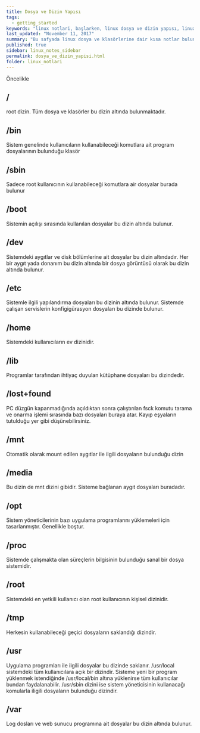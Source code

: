 ```yaml
---
title: Dosya ve Dizin Yapısı
tags:
  - getting_started
keywords: "linux notlari, başlarken, linux dosya ve dizin yapısı, linux nedir"
last_updated: "November 11, 2017"
summary: "Bu safyada linux dosya ve klasörlerine dair kısa notlar bulunmaktadır."
published: true
sidebar: linux_notes_sidebar
permalink: dosya_ve_dizin_yapisi.html
folder: linux_notlari
---
```


Öncelikle

## /
root dizin. Tüm dosya ve klasörler bu dizin altında bulunmaktadır.

## /bin
Sistem genelinde kullanıcıların kullanabileceği komutlara ait program dosyalarının bulunduğu klasör

## /sbin
Sadece root kullanıcının kullanabileceği komutlara air dosyalar burada bulunur

## /boot
Sistemin açılışı sırasında kullanılan dosyalar bu dizin altında bulunur.

## /dev
Sistemdeki aygıtlar ve disk bölümlerine ait dosyalar bu dizin altındadır. Her bir aygıt yada donanım bu dizin altında bir dosya görüntüsü olarak bu dizin altında bulunur.

## /etc
Sistemle ilgili yapılandırma dosyaları bu dizinin altında bulunur. Sistemde çalışan servislerin konfigigürasyon dosyaları bu dizinde bulunur.

## /home
Sistemdeki kullanıcıların ev dizinidir. 

## /lib
Programlar tarafından ihtiyaç duyulan kütüphane dosyaları bu dizindedir.

## /lost+found
PC düzgün kapanmadığında açıldıktan sonra çalıştırılan fsck komutu tarama ve onarma işlemi sırasında bazı dosyaları buraya atar. Kayıp eşyaların tutulduğu yer gibi düşünebilirsiniz.

## /mnt
Otomatik olarak mount edilen aygıtlar ile ilgili dosyaların bulunduğu dizin

## /media
Bu dizin de mnt dizini gibidir. Sisteme bağlanan aygıt dosyaları buradadır.

## /opt
Sistem yöneticilerinin bazı uygulama programlarını yüklemeleri için tasarlanmıştır. Genellikle boştur.

## /proc
Sistemde çalışmakta olan süreçlerin bilgisinin bulunduğu sanal bir dosya sistemidir.

## /root
Sistemdeki en yetkili kullanıcı olan root kullanıcının kişisel dizinidir.

## /tmp
Herkesin kullanabileceği geçici dosyaların saklandığı dizindir.

## /usr
Uygulama programları ile ilgili dosyalar bu dizinde saklanır. /usr/local sistemdeki tüm kullanıcılara açık bir dizindir. Sisteme yeni bir program yüklenmek istendiğinde /usr/local/bin altına yüklenirse tüm kullanıcılar bundan faydalanabilir. /usr/sbin dizini ise sistem yöneticisinin kullanacağı komularla iligili dosyaların bulunduğu dizindir.

## /var
Log dosları ve web sunucu programına ait dosyalar bu dizin altında bulunur.